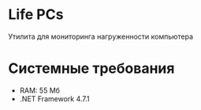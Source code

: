 # Life PCs
Утилита для мониторинга нагруженности компьютера

# Системные требования
* RAM: 55 Мб
* .NET Framework 4.7.1

